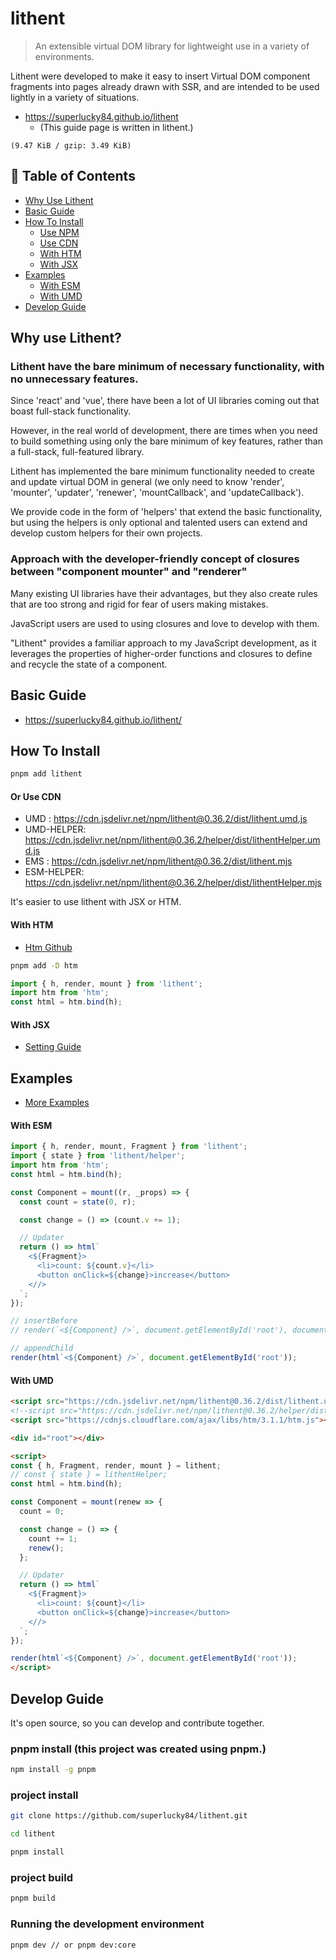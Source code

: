 # lithent

> An extensible virtual DOM library for lightweight use in a variety of environments.

Lithent were developed to make it easy to insert Virtual DOM component
fragments into pages already drawn with SSR, and are intended to be
used lightly in a variety of situations.

- https://superlucky84.github.io/lithent
  - (This guide page is written in lithent.)

`(9.47 KiB / gzip: 3.49 KiB)`


## 🚩 Table of Contents

- [Why Use Lithent](#why-use-lithent)
- [Basic Guide](#basic-guide)
- [How To Install](#how-to-install)
  - [Use NPM](#use-npm)
  - [Use CDN](#or-use-cdn)
  - [With HTM](#with-htm)
  - [With JSX](#with-jsx)
- [Examples](#examples)
  - [With ESM](#with-esm)
  - [With UMD](#with-umd)
- [Develop Guide](#develop-guide)

## Why use Lithent?

### Lithent have the bare minimum of necessary functionality, with no unnecessary features.

Since 'react' and 'vue', there have been a lot of UI libraries coming out that boast full-stack functionality.

However, in the real world of development, there are times when you need to build something using only the bare minimum of key features, rather than a full-stack, full-featured library.

Lithent has implemented the bare minimum functionality needed to create and update virtual DOM in general (we only need to know 'render', 'mounter', 'updater', 'renewer', 'mountCallback', and 'updateCallback').

We provide code in the form of 'helpers' that extend the basic functionality, but using the helpers is only optional and talented users can extend and develop custom helpers for their own projects.

### Approach with the developer-friendly concept of closures between "component mounter" and "renderer"

Many existing UI libraries have their advantages, but they also create rules that are too strong and rigid for fear of users making mistakes.

JavaScript users are used to using closures and love to develop with them.

"Lithent" provides a familiar approach to my JavaScript development, as it leverages the properties of higher-order functions and closures to define and recycle the state of a component.

## Basic Guide

- https://superlucky84.github.io/lithent/

## How To Install

```bash
pnpm add lithent
```

#### Or Use CDN

* UMD : https://cdn.jsdelivr.net/npm/lithent@0.36.2/dist/lithent.umd.js
* UMD-HELPER: https://cdn.jsdelivr.net/npm/lithent@0.36.2/helper/dist/lithentHelper.umd.js
* EMS : https://cdn.jsdelivr.net/npm/lithent@0.36.2/dist/lithent.mjs
* ESM-HELPER: https://cdn.jsdelivr.net/npm/lithent@0.36.2/helper/dist/lithentHelper.mjs


It's easier to use lithent with JSX or HTM.

#### With HTM

- [Htm Github](https://github.com/developit/htm)

```bash
pnpm add -D htm
```

```js
import { h, render, mount } from 'lithent';
import htm from 'htm';
const html = htm.bind(h);
```

#### With JSX

- [Setting Guide](https://superlucky84.github.io/lithent/#install)

## Examples

- [More Examples](https://superlucky84.github.io/lithent/#examples)

#### With ESM
```js
import { h, render, mount, Fragment } from 'lithent';
import { state } from 'lithent/helper';
import htm from 'htm';
const html = htm.bind(h);

const Component = mount((r, _props) => {
  const count = state(0, r);

  const change = () => (count.v += 1);

  // Updater
  return () => html`
    <${Fragment}>
      <li>count: ${count.v}</li>
      <button onClick=${change}>increase</button>
    <//>
  `;
});

// insertBefore
// render(`<${Component} />`, document.getElementById('root'), document.getElementById('nextElement'));

// appendChild
render(html`<${Component} />`, document.getElementById('root'));
```

#### With UMD

```html
<script src="https://cdn.jsdelivr.net/npm/lithent@0.36.2/dist/lithent.umd.js"></script>
<!--script src="https://cdn.jsdelivr.net/npm/lithent@0.36.2/helper/dist/lithentHelper.umd.js"></script-->
<script src="https://cdnjs.cloudflare.com/ajax/libs/htm/3.1.1/htm.js"></script>

<div id="root"></div>

<script>
const { h, Fragment, render, mount } = lithent;
// const { state } = lithentHelper;
const html = htm.bind(h);

const Component = mount(renew => {
  count = 0;

  const change = () => {
    count += 1;
    renew();
  };

  // Updater
  return () => html`
    <${Fragment}>
      <li>count: ${count}</li>
      <button onClick=${change}>increase</button>
    <//>
  `;
});

render(html`<${Component} />`, document.getElementById('root'));
</script>
```

## Develop Guide

It's open source, so you can develop and contribute together.

### pnpm install (this project was created using pnpm.)

```bash
npm install -g pnpm
```

### project install

```bash
git clone https://github.com/superlucky84/lithent.git

cd lithent

pnpm install
```

### project build

```bash
pnpm build
```

### Running the development environment

```bash
pnpm dev // or pnpm dev:core
```
